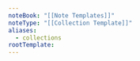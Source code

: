 ```yaml
---
noteBook: "[[Note Templates]]"
noteType: "[[Collection Template]]"
aliases:
  - collections
rootTemplate:
---
```


